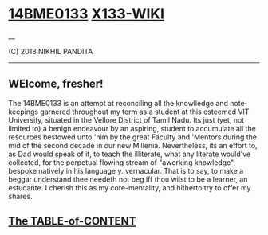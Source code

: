 # [14BME0133](https://14bme0133.github.io/) [X133-WIKI](https://14bme0133.github.io/Wiki)

__

(C) 2018 NIKHIL PANDITA

---

## WElcome, fresher!

The 14BME0133 is an attempt at reconciling all the knowlledge and note-keepings garnered throughout my term as a student at this esteemed VIT University, situated in the Vellore  District of Tamil Nadu. Its just (yet, not limited to) a benign endeavour by an aspiring, student to accumulate all the resources bestowed unto 'him by the great Faculty and 'Mentors during the mid of the second decade in our new Millenia. Nevertheless, its an effort to, as Dad would speak of it, to teach the illiterate, what any literate would've collected, for the perpetual flowing stream of "aworking knowledge", bespoke natively in his language y. vernacular. That is to say, to make a beggar understand thee needeth not beg iff thou wilst to be a learner, an estudante.
I cherish this as my core-mentality, and hitherto try to offer my shares.

## [The TABLE-of-CONTENT](toc.md)
